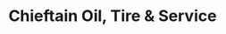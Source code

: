 ---
title: "Chieftain Oil, Tire & Service"
url: /wetumka/chieftain-oil-tire-and-service/
shop: tyres
---
